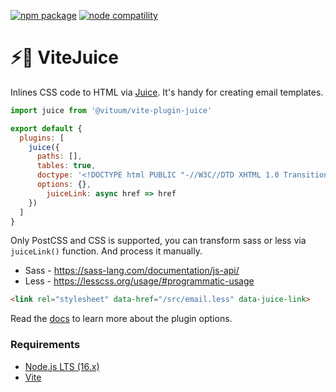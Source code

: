 <a href="https://npmjs.com/package/@vituum/vite-plugin-juice"><img src="https://img.shields.io/npm/v/@vituum/vite-plugin-juice.svg" alt="npm package"></a>
<a href="https://nodejs.org/en/about/releases/"><img src="https://img.shields.io/node/v/@vituum/vite-plugin-juice.svg" alt="node compatility"></a>

# ⚡️🧃 ViteJuice

Inlines CSS code to HTML via [Juice](https://github.com/Automattic/juice). It's handy for creating email templates.

```js
import juice from '@vituum/vite-plugin-juice'

export default {
  plugins: [
    juice({ 
      paths: [],
      tables: true,
      doctype: '<!DOCTYPE html PUBLIC "-//W3C//DTD XHTML 1.0 Transitional//EN" "http://www.w3.org/TR/xhtml1/DTD/xhtml1-transitional.dtd">',
      options: {},
        juiceLink: async href => href
    })
  ]
}
```

Only PostCSS and CSS is supported, you can transform sass or less via `juiceLink()` function. And process it manually.

* Sass - https://sass-lang.com/documentation/js-api/
* Less - https://lesscss.org/usage/#programmatic-usage

```html
<link rel="stylesheet" data-href="/src/email.less" data-juice-link>
```

Read the [docs](https://vituum.dev/plugins/juice.html) to learn more about the plugin options.

### Requirements

- [Node.js LTS (16.x)](https://nodejs.org/en/download/)
- [Vite](https://vitejs.dev/)
